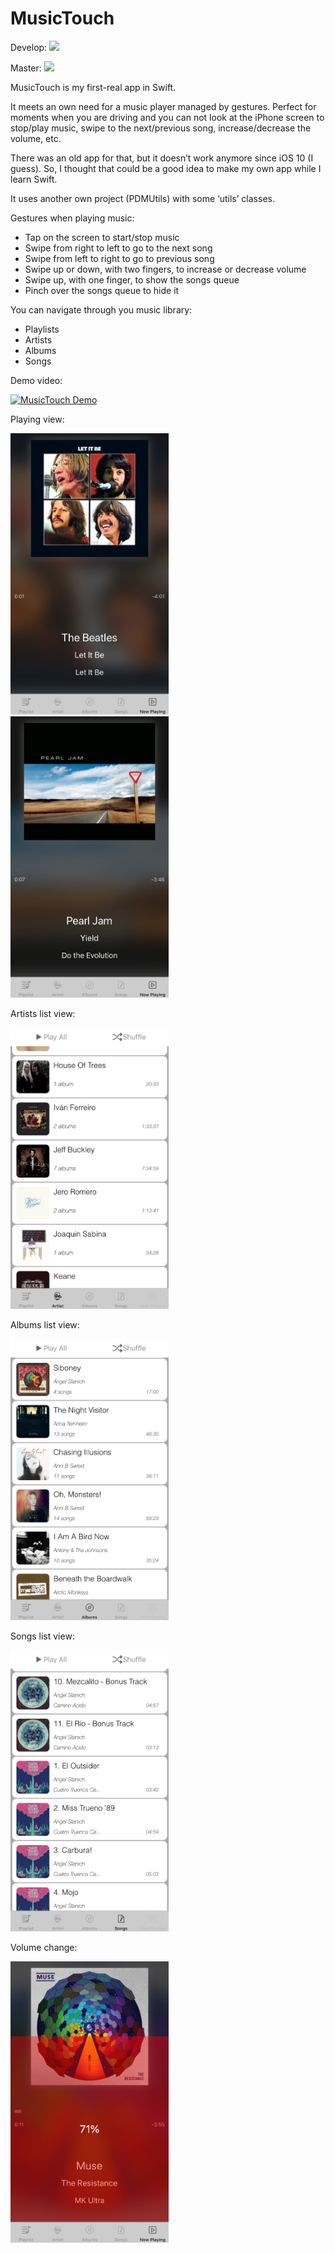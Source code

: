 # MusicTouch
Develop: <img src="https://app.bitrise.io/app/f2d811688644c564/status.svg?token=1i_8RElOZE6rTzC1HUgDAQ&branch=develop">

Master:  <img src="https://app.bitrise.io/app/f2d811688644c564/status.svg?token=1i_8RElOZE6rTzC1HUgDAQ&branch=master">

MusicTouch is my first-real app in Swift.

It meets an own need for a music player managed by gestures. Perfect for moments when you are driving and you can not look at the iPhone screen to stop/play music, swipe to the next/previous song, increase/decrease the volume, etc.

There was an old app for that, but it doesn’t work anymore since iOS 10 (I guess). So, I thought that could be a good idea to make my own app while I learn Swift.

It uses another own project (PDMUtils) with some ‘utils’ classes.

Gestures when playing music:
- Tap on the screen to start/stop music
- Swipe from right to left to go to the next song
- Swipe from left to right to go to previous song
- Swipe up or down, with two fingers, to increase or decrease volume
- Swipe up, with one finger, to show the songs queue
- Pinch over the songs queue to hide it

You can navigate through you music library:
- Playlists
- Artists
- Albums
- Songs

Demo video:

[![MusicTouch Demo](http://img.youtube.com/vi/EansZXeeu4E/0.jpg)](https://www.youtube.com/embed/EansZXeeu4E "MusicTouch Demo")


Playing view:

<img src="https://github.com/pdiazmon/MusicTouch/blob/master/Previews/playing.jpeg" height="450">   <img src="https://github.com/pdiazmon/MusicTouch/blob/master/Previews/playing2.jpeg" height="450">

Artists list view:

<img src="https://github.com/pdiazmon/MusicTouch/blob/master/Previews/artists.jpeg" height="450">

Albums list view:

<img src="https://github.com/pdiazmon/MusicTouch/blob/master/Previews/albums.jpeg" height="450">

Songs list view:

<img src="https://github.com/pdiazmon/MusicTouch/blob/master/Previews/songs.jpeg" height="450">

Volume change:

<img src="https://github.com/pdiazmon/MusicTouch/blob/master/Previews/volume.jpeg" height="450">

